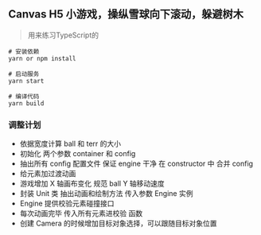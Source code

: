## Canvas H5 小游戏，操纵雪球向下滚动，躲避树木
> 用来练习TypeScript的

```
# 安装依赖
yarn or npm install

# 启动服务
yarn start

# 编译代码
yarn build
```

### 调整计划
* 依据宽度计算 ball 和 terr 的大小
* 初始化 两个参数 container 和 config
* 抽出所有 config 配置文件 保证 engine 干净 在 constructor 中 合并 config
* 给元素加过渡动画
* 游戏增加 X 轴画布变化 规范 ball Y 轴移动速度
* 封装 Unit 类 抽出动画和绘制方法 传入参数 Engine 实例
* Engine 提供校验元素碰撞接口
* 每次动画完毕 传入所有元素进校验 函数
* 创建 Camera 的时候增加目标对象选择，可以跟随目标对象位置
